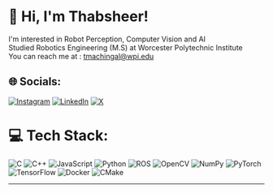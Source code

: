 # :wave: Hi, I'm Thabsheer!

 I'm interested in Robot Perception, Computer Vision and AI<br> Studied Robotics Engineering (M.S) at Worcester Polytechnic Institute<br>You can reach me at :  tmachingal@wpi.edu


## 🌐 Socials:
[![Instagram](https://img.shields.io/badge/Instagram-%23E4405F.svg?logo=Instagram&logoColor=white)](https://instagram.com/t_jafer) [![LinkedIn](https://img.shields.io/badge/LinkedIn-%230077B5.svg?logo=linkedin&logoColor=white)](https://linkedin.com/in/thabsheer-jafer) [![X](https://img.shields.io/badge/X-black.svg?logo=X&logoColor=white)](https://x.com/tj_machingal) 

# 💻 Tech Stack:
![C](https://img.shields.io/badge/c-%2300599C.svg?style=for-the-badge&logo=c&logoColor=white) ![C++](https://img.shields.io/badge/c++-%2300599C.svg?style=for-the-badge&logo=c%2B%2B&logoColor=white) ![JavaScript](https://img.shields.io/badge/javascript-%23323330.svg?style=for-the-badge&logo=javascript&logoColor=%23F7DF1E) ![Python](https://img.shields.io/badge/python-3670A0?style=for-the-badge&logo=python&logoColor=ffdd54)   ![ROS](https://img.shields.io/badge/ros-%230A0FF9.svg?style=for-the-badge&logo=ros&logoColor=white)  ![OpenCV](https://img.shields.io/badge/opencv-%23white.svg?style=for-the-badge&logo=opencv&logoColor=white) ![NumPy](https://img.shields.io/badge/numpy-%23013243.svg?style=for-the-badge&logo=numpy&logoColor=white) ![PyTorch](https://img.shields.io/badge/PyTorch-%23EE4C2C.svg?style=for-the-badge&logo=PyTorch&logoColor=white) ![TensorFlow](https://img.shields.io/badge/TensorFlow-%23FF6F00.svg?style=for-the-badge&logo=TensorFlow&logoColor=white) ![Docker](https://img.shields.io/badge/docker-%230db7ed.svg?style=for-the-badge&logo=docker&logoColor=white) ![CMake](https://img.shields.io/badge/CMake-%23008FBA.svg?style=for-the-badge&logo=cmake&logoColor=white)

---

<!-- Proudly created with GPRM ( https://gprm.itsvg.in ) -->
